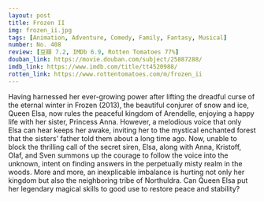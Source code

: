 ```yaml
---
layout: post 
title: Frozen II
img: frozen_ii.jpg
tags: [Animation, Adventure, Comedy, Family, Fantasy, Musical]
number: No. 408
review: [豆瓣 7.2, IMDb 6.9, Rotten Tomatoes 77%]
douban_link: https://movie.douban.com/subject/25887288/
imdb_link: https://www.imdb.com/title/tt4520988/
rotten_link: https://www.rottentomatoes.com/m/frozen_ii
---
```


Having harnessed her ever-growing power after lifting the dreadful curse of the eternal winter in Frozen (2013), the beautiful conjurer of snow and ice, Queen Elsa, now rules the peaceful kingdom of Arendelle, enjoying a happy life with her sister, Princess Anna. However, a melodious voice that only Elsa can hear keeps her awake, inviting her to the mystical enchanted forest that the sisters' father told them about a long time ago. Now, unable to block the thrilling call of the secret siren, Elsa, along with Anna, Kristoff, Olaf, and Sven summons up the courage to follow the voice into the unknown, intent on finding answers in the perpetually misty realm in the woods. More and more, an inexplicable imbalance is hurting not only her kingdom but also the neighboring tribe of Northuldra. Can Queen Elsa put her legendary magical skills to good use to restore peace and stability?